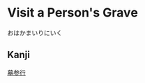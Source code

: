 # Visit a Person's Grave
おはかまいりにいく

## Kanji
[墓](../Kanji/kanji-dict/墓.md)[参](../Kanji/kanji-dict/参.md)[行](../Kanji/kanji-dict/行.md)